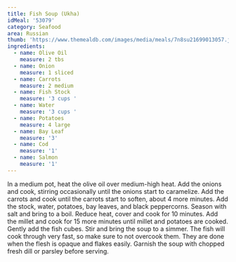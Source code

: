 ```yaml
---
title: Fish Soup (Ukha)
idMeal: '53079'
category: Seafood
area: Russian
thumb: 'https://www.themealdb.com/images/media/meals/7n8su21699013057.jpg'
ingredients:
  - name: Olive Oil
    measure: 2 tbs
  - name: Onion
    measure: 1 sliced
  - name: Carrots
    measure: 2 medium
  - name: Fish Stock
    measure: '3 cups '
  - name: Water
    measure: '3 cups '
  - name: Potatoes
    measure: 4 large
  - name: Bay Leaf
    measure: '3'
  - name: Cod
    measure: '1'
  - name: Salmon
    measure: '1'
---
```

In a medium pot, heat the olive oil over medium-high heat. Add the onions and cook, stirring occasionally until the onions start to caramelize. Add the carrots and cook until the carrots start to soften, about 4 more minutes.
Add the stock, water, potatoes, bay leaves, and black peppercorns. Season with salt and bring to a boil. Reduce heat, cover and cook for 10 minutes. Add the millet and cook for 15 more minutes until millet and potatoes are cooked.
Gently add the fish cubes. Stir and bring the soup to a simmer. The fish will cook through very fast, so make sure to not overcook them. They are done when the flesh is opaque and flakes easily.
Garnish the soup with chopped fresh dill or parsley before serving.

